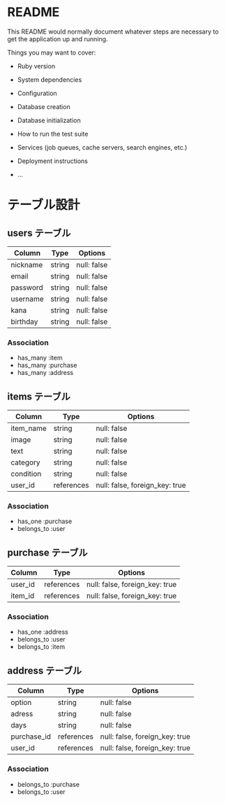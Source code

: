 # README

This README would normally document whatever steps are necessary to get the
application up and running.

Things you may want to cover:

* Ruby version

* System dependencies

* Configuration

* Database creation

* Database initialization

* How to run the test suite

* Services (job queues, cache servers, search engines, etc.)

* Deployment instructions

* ...

# テーブル設計

## users テーブル

| Column   | Type   | Options     |
| -------- | ------ | ----------- |
| nickname | string | null: false |
| email    | string | null: false |
| password | string | null: false |
| username | string | null: false |
| kana     | string | null: false |
| birthday | string | null: false |

### Association

- has_many :item
- has_many :purchase
- has_many :address

## items テーブル

| Column    | Type       | Options                        |
| --------- | ---------- | ------------------------------ |
| item_name | string     | null: false                    |
| image     | string     | null: false                    |
| text      | string     | null: false                    |
| category  | string     | null: false                    |
| condition | string     | null: false                    |
| user_id   | references | null: false, foreign_key: true |

### Association

- has_one :purchase
- belongs_to :user

## purchase テーブル

| Column  | Type       | Options                        |
| ------- | ---------- | ------------------------------ |
| user_id | references | null: false, foreign_key: true |
| item_id | references | null: false, foreign_key: true |

### Association

- has_one :address
- belongs_to :user
- belongs_to :item

## address テーブル

| Column      | Type       | Options                        |
| ----------- | ---------- | ------------------------------ |
| option      | string     | null: false                    |
| adress      | string     | null: false                    |
| days        | string     | null: false                    |
| purchase_id | references | null: false, foreign_key: true |
| user_id     | references | null: false, foreign_key: true |

### Association

- belongs_to :purchase
- belongs_to :user
